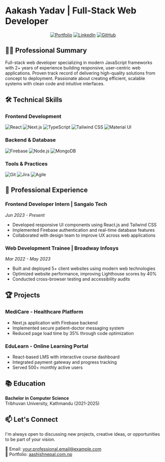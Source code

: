 # Aakash Yadav | Full-Stack Web Developer

<div align="center">
  
[![Portfolio](https://img.shields.io/badge/Portfolio-%23000000.svg?style=for-the-badge&logo=vercel&logoColor=white)](https://www.aashish-nepal.com.np/)
[![LinkedIn](https://img.shields.io/badge/LinkedIn-%230077B5.svg?style=for-the-badge&logo=linkedin&logoColor=white)](https://www.linkedin.com/in/aashish-nepal-56247727b/)
[![GitHub](https://img.shields.io/badge/GitHub-%23121011.svg?style=for-the-badge&logo=github&logoColor=white)](https://github.com/aashishnepal)

</div>

## 👨‍💻 Professional Summary

Full-stack web developer specializing in modern JavaScript frameworks with 2+ years of experience building responsive, user-centric web applications. Proven track record of delivering high-quality solutions from concept to deployment. Passionate about creating efficient, scalable systems with clean code and intuitive interfaces.

## 🛠 Technical Skills

### Frontend Development
![React](https://img.shields.io/badge/React-20232A?style=for-the-badge&logo=react&logoColor=61DAFB)
![Next.js](https://img.shields.io/badge/Next.js-000000?style=for-the-badge&logo=next.js&logoColor=white)
![TypeScript](https://img.shields.io/badge/TypeScript-007ACC?style=for-the-badge&logo=typescript&logoColor=white)
![Tailwind CSS](https://img.shields.io/badge/Tailwind_CSS-38B2AC?style=for-the-badge&logo=tailwind-css&logoColor=white)
![Material UI](https://img.shields.io/badge/Material--UI-0081CB?style=for-the-badge&logo=mui&logoColor=white)

### Backend & Database
![Firebase](https://img.shields.io/badge/Firebase-FFCA28?style=for-the-badge&logo=firebase&logoColor=black)
![Node.js](https://img.shields.io/badge/Node.js-43853D?style=for-the-badge&logo=node.js&logoColor=white)
![MongoDB](https://img.shields.io/badge/MongoDB-4EA94B?style=for-the-badge&logo=mongodb&logoColor=white)

### Tools & Practices
![Git](https://img.shields.io/badge/Git-F05032?style=for-the-badge&logo=git&logoColor=white)
![Jira](https://img.shields.io/badge/Jira-0052CC?style=for-the-badge&logo=Jira&logoColor=white)
![Agile](https://img.shields.io/badge/Agile-%23FF6B00.svg?style=for-the-badge&logo=agile&logoColor=white)

## 💼 Professional Experience

### **Frontend Developer Intern** | Sangalo Tech
_Jun 2023 - Present_
- Developed responsive UI components using React.js and Tailwind CSS
- Implemented Firebase authentication and real-time database features
- Collaborated with design team to improve UX across web applications

### **Web Development Trainee** | Broadway Infosys
_Mar 2022 - May 2023_
- Built and deployed 5+ client websites using modern web technologies
- Optimized website performance, improving Lighthouse scores by 40%
- Conducted cross-browser testing and accessibility audits

## 🏆 Projects

### **MediCare - Healthcare Platform**
- Next.js application with Firebase backend
- Implemented secure patient-doctor messaging system
- Reduced page load time by 35% through code optimization

### **EduLearn - Online Learning Portal**
- React-based LMS with interactive course dashboard
- Integrated payment gateway and progress tracking
- Served 500+ monthly active users

## 📚 Education

**Bachelor in Computer Science**  
Tribhuvan University, Kathmandu (2021-2025)

## 📫 Let's Connect

I'm always open to discussing new projects, creative ideas, or opportunities to be part of your vision.

📧 Email: [your.professional.email@example.com](mailto:your.professional.email@example.com)  
🔗 Portfolio: [aashishnepal.com.np](https://www.aashish-nepal.com.np/)
